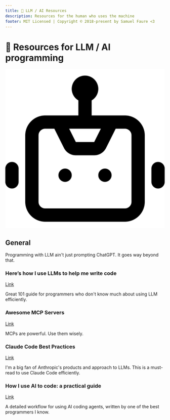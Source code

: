 ```yaml
---
title: 🤖 LLM / AI Resources
description: Resources for the human who uses the machine
footer: MIT Licensed | Copyright © 2018-present by Samuel Faure <3
---
```


# 🤖 Resources for LLM / AI programming

<div class="big-icon"><img src="/images/llm.svg"/></div>

## General

Programming with LLM ain't just prompting ChatGPT. It goes way beyond that.

### Here’s how I use LLMs to help me write code

[Link](https://simonwillison.net/2025/Mar/11/using-llms-for-code/)

Great 101 guide for programmers who don't know much about using LLM efficiently.

### Awesome MCP Servers

[Link](https://github.com/punkpeye/awesome-mcp-servers)

MCPs are powerful. Use them wisely.

### Claude Code Best Practices

[Link](https://www.anthropic.com/engineering/claude-code-best-practices)

I'm a big fan of Anthropic's products and approach to LLMs. This is a must-read to use Claude Code efficiently.

### How I use AI to code: a practical guide

[Link](https://substack.com/inbox/post/177082924)

A detailed workflow for using AI coding agents, written by one of the best programmers I know.

